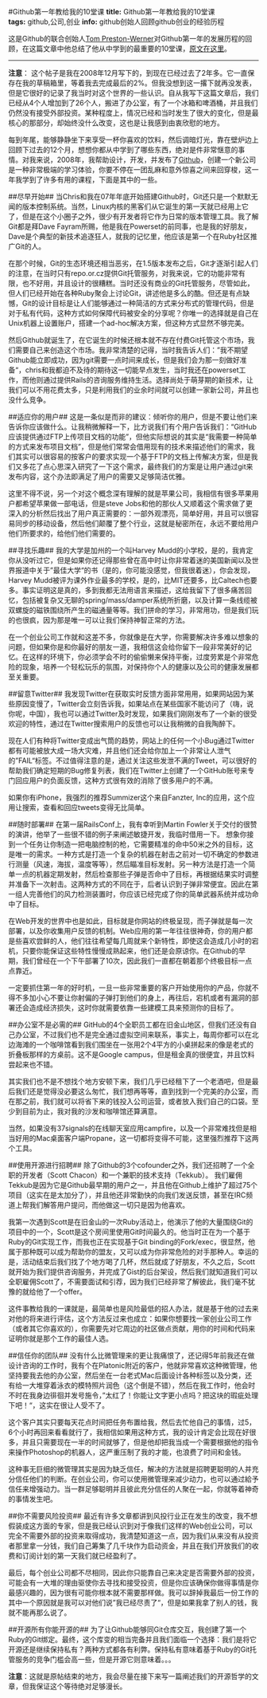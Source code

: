 #Github第一年教给我的10堂课
**title:** Github第一年教给我的10堂课  
**tags:** github,公司,创业
**info:** github创始人回顾github创业的经验历程

这是Github的联合创始人[Tom Preston-Werner](http://tom.preston-werner.com/ 'github创始人')对Github第一年的发展历程的回顾，在这篇文章中他总结了他从中学到的最重要的10堂课，[原文在这里](http://tom.preston-werner.com/2011/03/29/ten-lessons-from-githubs-first-year.html)。
- - - - - - - 
**注意**： 这个帖子是我在2008年12月写下的，到现在已经过去了2年多。它一直保存在我的草稿箱里，等着我去完成最后的2%。但我没想到这一撂下就再没发表，但是它很好的记录了我当时对这个世界的一些认识。自从我写下这篇文章后，我们已经从4个人增加到了26个人，搬进了办公室，有了一个冰箱和啤酒桶，并且我们仍然没有接受外部投资。某种程度上，情况已经和当时发生了很大的变化，但是最核心的那部分，却始终没什么改变，这也是让我感到由衷欣慰的地方。

每到年尾，能够静静坐下来享受一杯你喜欢的饮料，然后调暗灯光，靠在壁炉边上回顾下过去的12个月，想想你都从中学到了哪些东西，绝对是件非常惬意的事情。对我来说，2008年，我帮助设计，开发，并发布了[Github](http://github.com/)，创建一个新公司是一种非常极端的学习体验，你要不停在一团乱麻和意外惊喜之间来回穿梭，这一年我学到了许多有用的课程，下面是其中的一些。

##尽早开始##
当Chris和我在07年年底开始搭建Github时，Git还只是一个默默无闻的版本控制系统。当然，Linux内核的黑客们从它诞生的第一天就已经用上它了，但是在这个小圈子之外，很少有开发者将它作为日常的版本管理工具。我了解Git都是拜Dave Fayram所赐，他是我在Powerset的前同事，也是我的好朋友，Dave是个典型的新技术追逐狂人，就我的记忆里，他应该是第一个在Ruby社区推广Git的人。

在那个时候，Git的生态环境还相当恶劣，在1.5版本发布之后，Git才逐渐引起人们的注意，在当时只有repo.or.cz提供Git托管服务，对我来说，它的功能非常有限，也不好用，并且设计的很糟糕。当时还没有商业的Git托管服务，尽管如此，但人们已经开始在各种Ruby聚会上讨论Git，讲述他是多么的酷。但还是有点缺憾，Git的设计目标是让人们能够通过一种简洁的方式来分布式的管理代码，但是对于私有代码，这种方式如何保障代码被安全的分享呢？你唯一的选择就是自己在Unix机器上设置账户，搭建一个ad-hoc解决方案，但这种方式显然不够完美。

然后Github就诞生了，在它诞生的时候还根本就不存在付费Git托管这个市场，我们需要自己来创造这个市场。我非常清楚的记得，当时我告诉人们：”我不期望Github能立即成功，因为git需要一点时间来成长，但是我们会为那一刻做好准备“，chris和我都迫不及待的期待这一切能早点发生，当时我还在powerset工作，而他则通过提供Rails的咨询服务维持生活。选择尚处于萌芽期的新技术，让我们可以不用花费太多，只是利用我们的业余时间就可以创建一家新公司，并且也没什么竞争。

##适应你的用户##
这是一条似是而非的建议：倾听你的用户，但是不要让他们来告诉你应该做什么。让我稍微解释一下，比方说我们有个用户告诉我们：“GitHub应该提供通过FTP上传项目文档的功能”，但他实际想说的其实是“我需要一种简单的方式来发布项目文档”，但是他们常常会借用现有的技术来描述他们的需求，我们其实可以很容易的按客户的要求实现一个基于FTP的文档上传解决方案，但是我们又多花了点心思深入研究了一下这个需求，最终我们的方案是让用户通过git来发布内容，这个办法即满足了用户的需要又足够简洁优雅。

这里不得不说，另一个对这个概念深有理解的就是苹果公司，我相信有很多苹果用户都希望苹果做一部电话，但是steve Jobs和他的那伙人又顺着这个需求做了更深入的分析然后找出了用户真正需要的：一部外观漂亮，简单好用，并且可以很容易同步的移动设备，然后他们颠覆了整个行业，这就是秘密所在，永远不要给用户他们所要求的，给他们他们需要的。

##寻找乐趣##
我的大学是加州的一个叫Harvey Mudd的小学校，是的，我肯定你从没听过它，但是如果你还记得那些曾在高中时让你非常着迷的美国新闻以及世界报道中关于”最佳大学“的书（是的，你可能没感觉，但我很着迷），你会发现，Harvey Mudd被评为课外作业最多的学校，是的，比MIT还要多，比Caltech也要多。事实证明这是真的，多到我都无法用语言来描述，这给我留下了很多痛苦回忆，包括被复杂又无聊的spring/mass/damper系统所折磨，以及计算一条线缆被双螺旋的磁铁围绕所产生的磁通量等等。我们拼命的学习，非常用功，但是我们玩的也很疯，因为那是唯一可以让我们保持神智正常的方法。

在一个创业公司工作就和这差不多，你就像是在大学，你需要解决许多难以想象的问题，但如果你是和你最好的朋友一道，我相信这会给你留下一段非常美好的记忆。在这样的环境下，你必须学会不时的偷偷懒来保持平衡，过度劳累是个非常危险的现象，培养一个轻松玩乐的氛围，对保持你个人的健康以及公司的健康发展都至关重要。

##留意Twitter##
我发现Twitter在获取实时反馈方面非常用用，如果网站因为某些原因变慢了，Twitter会立刻告诉我，如果站点在某些国家不能访问了（嗨，说你呢，中国），我也可以通过Twitter及时发现，如果我们刚刚发布了一个新的很受欢迎的特性，通过在Twitter搜索用户的反馈也可以让我稍微的自我陶醉下。

现在人们有种将Twitter变成出气筒的趋势，网站上的任何一个小Bug通过Twitter都有可能被放大成一场大灾难，并且他们还会给你加上一个非常让人泄气的”FAIL“标签。不过值得注意的是，通过关注这些发泄不满的Tweet，可以很好的帮助我们确定短期的Bug修复列表，我们在Twitter上创建了一个GitHub账号来专门回应用户的负面反馈，这种方式很有效的消除了很多用户的不满。

如果你有iPhone，我强烈的推荐Summizer这个来自Fanzter, Inc的应用，这个应用让搜索，查看和回应tweets变得无比简单。

##随时部署##
在第一届RailsConf上，我有幸听到Martin Fowler关于交付的很赞的演讲，他举了一些很不错的例子来阐述敏捷开发，我临时借用一下。
想象你接到一个任务让你制造一把电脑控制的枪，它需要精准的命中50米之外的目标，这是唯一的需求。一种方式是打造一个复杂的机器在射击之前对一切不确定的参数进行测量（风速，海拔，温度等等），然后瞄准目标发射。另一种方法是打造一个简单一点的机器定期发射，然后检查那些子弹是否命中了目标，再根据结果实时调整并准备下一次射击。这两种方式的不同在于，后者认识到子弹非常便宜。因此在第一组人完善他们的风力检测装置时，你应该已经完成了你的简单武器系统并成功命中了目标。

在Web开发的世界中也是如此，目标就是你网站的终极呈现，而子弹就是每一次部署，以及你收集用户反馈的机制。Web应用的第一年往往很神奇，你的用户都是些喜欢尝鲜的人，他们往往希望每几周就来个新特性，即使这会造成几小时的宕机，只要你能保证这些特性慢慢成熟起来，他们还是会原谅你。在Github的早期，我们曾经在一个下午部署了10次，因此我们一直都在朝着那个终极目标一点点靠近。

一定要抓住第一年的好时机，一旦一些非常重要的客户开始使用你的产品，你就不得不多加小心不要让你射偏的子弹打到他们的身上，再往后，宕机或者有漏洞的部署还会造成经济损失，这时你就需要依靠一些建模工具来预测你的目标了。

##办公室不是必需的##
GitHub的4个全职员工都在旧金山地区，但我们还没有自己办公室，不过我们也不是完全通过虚拟空间来联系，事实上，每周你都可以在北边海滩的一个咖啡馆看到我们围坐在一张用2个4平方的小桌拼起来的像是老式的折叠板那样的方桌前。这不是Google campus，但是租金真的很便宜，并且饮料尝起来也不错。

其实我们也不是不想找个地方安顿下来，我们几乎已经租下了一个老酒吧，但是最后我们还是觉得没必要这么匆忙，我们想再等等，直到找到一个完美的办公室，而在那之前，我们就可以将省下来的钱投入公司运营，或者放入我们自己的口袋。至少到目前为止，我对我的沙发和咖啡馆还算满意。

当然，如果没有37signals的在线聊天室应用campfire，以及一个非常难找但是相当好用的Mac桌面客户端Propane，这一切都将变得不可能，这里强烈推荐下这两个工具。

##使用开源进行招聘##
除了Github的3个cofounder之外，我们还招聘了一个全职的开发者（Scott Chacon）和一个兼职的技术支持（Tekkub）。
我们雇佣Tekkub是因为它是Github最早期的用户之一，并且他在Github上维护了超过75个项目（这实在是太加分了），并且他还非常勤快的向我们发送反馈，甚至在IRC频道上帮我们解答用户提问，而他做这一切只是因为他喜欢。

我第一次遇到Scott是在旧金山的一次Ruby活动上，他演示了他的大量围绕Git的项目中的一个，Scott是这个房间里使用Git时间最久的。他当时正在为一个基于Ruby的Git实现工作，而我也正在实现基于Git binding的Fork/exec，很显然，他属于那种既可以成为帮助你的盟友，又可以成为你非常危险的对手那种人。幸运的是，活动结束后我们找了个地方喝了几杯，然后就成了好朋友，不久之后，Scott就开始为我们提供咨询服务，并完成了Gist的后台架设，然后我们就知道我们可以全职雇佣Scott了，不需要面试和引荐，因为我们已经非常了解彼此，我们毫不犹豫的就给他了一个offer。

这件事教给我的一课就是，最简单也是风险最低的招人办法，就是基于他的过去来对他的将来进行评估，这个方法反过来也成立：如果你想要找一家创业公司工作（或者其它你喜欢的），你需要先对它周边的社区做点贡献，用你的时间和代码来证明你就是那个工作的最佳人选。

##信任你的团队##
没有什么比微管理来的更让我痛恨了，还记得5年前我还在做设计咨询的工作时，我有个在Platonic附近的客户，他就非常喜欢这种微管理，他坚持要我去他的办公室，然后坐在一台老式Mac后面设计各种标签以及分类，还有给一大堆穿着泳衣的模特照片润色（这个倒是不错），然后在我工作时，他会时不时在我身边徘徊并发号施令，”太红了！你能让文字更小点吗？把这块的瑕疵处理下吧！“，这实在很让人受不了。

这个客户其实只要每天花点时间把任务布置给我，然后去忙他自己的事情，过5，6个小时再回来看看就行了，我相信如果用这种方式，我的设计肯定会比现在好很多，并且只需要现在一半的时间就够了，但是他却把我当成一个需要根据他的指令来操作Photoshop的机器人，这严重压制了我的才能，也浪费了时间和金钱。

这种事无巨细的微管理其实是因为缺乏信任，解决的方法就是招聘更聪明的人并充分信任他们的判断。在创业公司，你可以使用微管理来减少动力，也可以通过給予信任来增强动力。当一群足够聪明并且彼此充分信任的人聚在一起，你就等着神奇的事情发生吧。

##你不需要风险投资##
最近有许多文章都讲到风投行业正在发生的改变，我不想假装成这方面的专家，但是我已经认识到对于像我们这样的Web创业公司，可以完全不需要外部的投资来取得成功，我清楚知道这一点，因为我们从来没有从投资者那里拿一分钱，我们自己筹集了几千块作为启动资金，并且在我们开放我们的收费和订阅计划的第一天我们就已经盈利了。

最后，每个创业公司都不尽相同，因此你只能靠自己来决定是否需要外部的投资，可能会有一大堆的理由驱使你去寻找和接受投资，但是你应该确保你做得事情是你最感兴趣的，因为很有可能你根本就不需要那样做。我可以辞掉我最后一份工作的其中一个原因就是我可以对他们说”我已经尽责了“，但是如果我拿了别人的钱，我就不能再那么说了。

##开源所有你能开源的##
为了让Github能够同Git仓库交互，我创建了第一个Ruby的Git绑定。最终，这个库变的相当完备并且我们面临一个选择：我们是将它开源还是继续保持私有？两种方式都各有利弊。保持私有意味着基于Ruby的Git托管服务的竞争门槛会高一些，但是开源它则意味着。。。

**注意**：这就是原帖结束的地方，我会尽量在接下来写一篇阐述我们的开源哲学的文章，但我保证这个等待绝对足够漫长。
